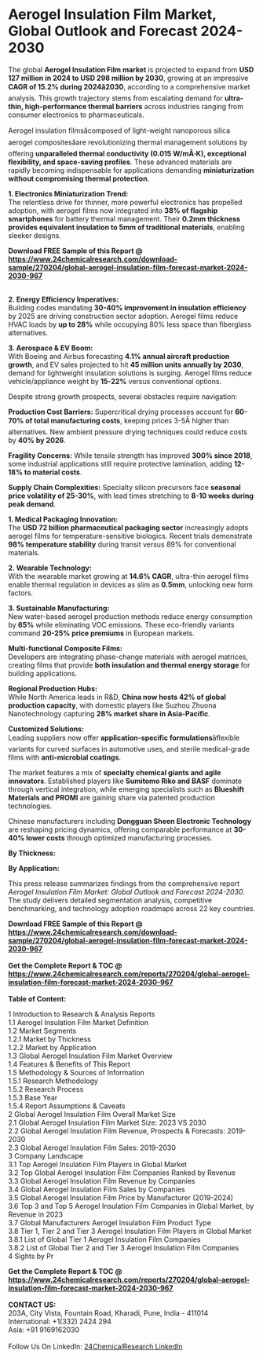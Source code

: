 <h1>Aerogel Insulation Film Market, Global Outlook and Forecast 2024-2030</h1><p>The global <strong>Aerogel Insulation Film market</strong> is projected to expand from <strong>USD 127 million in 2024 to USD 298 million by 2030</strong>, growing at an impressive <strong>CAGR of 15.2% during 2024â2030</strong>, according to a comprehensive market analysis. This growth trajectory stems from escalating demand for <strong>ultra-thin, high-performance thermal barriers</strong> across industries ranging from consumer electronics to pharmaceuticals.</p><p>Aerogel insulation filmsâcomposed of light-weight nanoporous silica aerogel compositesâare revolutionizing thermal management solutions by offering <strong>unparalleled thermal conductivity (0.015 W/mÂ·K), exceptional flexibility, and space-saving profiles</strong>. These advanced materials are rapidly becoming indispensable for applications demanding <strong>miniaturization without compromising thermal protection</strong>.</p><p><strong>1. Electronics Miniaturization Trend:</strong><br>
The relentless drive for thinner, more powerful electronics has propelled adoption, with aerogel films now integrated into <strong>38% of flagship smartphones</strong> for battery thermal management. Their <strong>0.2mm thickness provides equivalent insulation to 5mm of traditional materials</strong>, enabling sleeker designs.</p><div><b>Download FREE Sample of this Report @ 
            <a href="https://www.24chemicalresearch.com/download-sample/270204/global-aerogel-insulation-film-forecast-market-2024-2030-967">
            https://www.24chemicalresearch.com/download-sample/270204/global-aerogel-insulation-film-forecast-market-2024-2030-967</a></b></div><br><p><strong>2. Energy Efficiency Imperatives:</strong><br>
Building codes mandating <strong>30-40% improvement in insulation efficiency</strong> by 2025 are driving construction sector adoption. Aerogel films reduce HVAC loads by <strong>up to 28%</strong> while occupying 80% less space than fiberglass alternatives.</p><p><strong>3. Aerospace &amp; EV Boom:</strong><br>
With Boeing and Airbus forecasting <strong>4.1% annual aircraft production growth</strong>, and EV sales projected to hit <strong>45 million units annually by 2030</strong>, demand for lightweight insulation solutions is surging. Aerogel films reduce vehicle/appliance weight by <strong>15-22%</strong> versus conventional options.</p><p>Despite strong growth prospects, several obstacles require navigation:</p><p><strong>Production Cost Barriers:</strong> Supercritical drying processes account for <strong>60-70% of total manufacturing costs</strong>, keeping prices 3-5Ã higher than alternatives. New ambient pressure drying techniques could reduce costs by <strong>40% by 2026</strong>.</p><p><strong>Fragility Concerns:</strong> While tensile strength has improved <strong>300% since 2018</strong>, some industrial applications still require protective lamination, adding <strong>12-18% to material costs</strong>.</p><p><strong>Supply Chain Complexities:</strong> Specialty silicon precursors face <strong>seasonal price volatility of 25-30%</strong>, with lead times stretching to <strong>8-10 weeks during peak demand</strong>.</p><p><strong>1. Medical Packaging Innovation:</strong><br>
The <strong>USD 72 billion pharmaceutical packaging sector</strong> increasingly adopts aerogel films for temperature-sensitive biologics. Recent trials demonstrate <strong>98% temperature stability</strong> during transit versus 89% for conventional materials.</p><p><strong>2. Wearable Technology:</strong><br>
With the wearable market growing at <strong>14.6% CAGR</strong>, ultra-thin aerogel films enable thermal regulation in devices as slim as <strong>0.5mm</strong>, unlocking new form factors.</p><p><strong>3. Sustainable Manufacturing:</strong><br>
New water-based aerogel production methods reduce energy consumption by <strong>65%</strong> while eliminating VOC emissions. These eco-friendly variants command <strong>20-25% price premiums</strong> in European markets.</p><p><strong>Multi-functional Composite Films:</strong><br>
    Developers are integrating phase-change materials with aerogel matrices, creating films that provide <strong>both insulation and thermal energy storage</strong> for building applications.</p><p><strong>Regional Production Hubs:</strong><br>
    While North America leads in R&amp;D, <strong>China now hosts 42% of global production capacity</strong>, with domestic players like Suzhou Zhuona Nanotechnology capturing <strong>28% market share in Asia-Pacific</strong>.</p><p><strong>Customized Solutions:</strong><br>
    Leading suppliers now offer <strong>application-specific formulations</strong>âflexible variants for curved surfaces in automotive uses, and sterile medical-grade films with <strong>anti-microbial coatings</strong>.</p><p>The market features a mix of <strong>specialty chemical giants and agile innovators</strong>. Established players like <strong>Sumitomo Riko and BASF</strong> dominate through vertical integration, while emerging specialists such as <strong>Blueshift Materials and PROMI</strong> are gaining share via patented production technologies.</p><p>Chinese manufacturers including <strong>Dongguan Sheen Electronic Technology</strong> are reshaping pricing dynamics, offering comparable performance at <strong>30-40% lower costs</strong> through optimized manufacturing processes.</p><p><strong>By Thickness:</strong></p><p><strong>By Application:</strong></p><p>This press release summarizes findings from the comprehensive report <em>Aerogel Insulation Film Market: Global Outlook and Forecast 2024-2030</em>. The study delivers detailed segmentation analysis, competitive benchmarking, and technology adoption roadmaps across 22 key countries.</p><div><b>Download FREE Sample of this Report @ 
            <a href="https://www.24chemicalresearch.com/download-sample/270204/global-aerogel-insulation-film-forecast-market-2024-2030-967">
            https://www.24chemicalresearch.com/download-sample/270204/global-aerogel-insulation-film-forecast-market-2024-2030-967</a></b></div><br><div><b>Get the Complete Report & TOC @ 
            <a href="https://www.24chemicalresearch.com/reports/270204/global-aerogel-insulation-film-forecast-market-2024-2030-967">
            https://www.24chemicalresearch.com/reports/270204/global-aerogel-insulation-film-forecast-market-2024-2030-967</a></b></div><br>
            <b>Table of Content:</b><p>1 Introduction to Research & Analysis Reports<br />
    1.1 Aerogel Insulation Film Market Definition<br />
    1.2 Market Segments<br />
        1.2.1 Market by Thickness<br />
        1.2.2 Market by Application<br />
    1.3 Global Aerogel Insulation Film Market Overview<br />
    1.4 Features & Benefits of This Report<br />
    1.5 Methodology & Sources of Information<br />
        1.5.1 Research Methodology<br />
        1.5.2 Research Process<br />
        1.5.3 Base Year<br />
        1.5.4 Report Assumptions & Caveats<br />
2 Global Aerogel Insulation Film Overall Market Size<br />
    2.1 Global Aerogel Insulation Film Market Size: 2023 VS 2030<br />
    2.2 Global Aerogel Insulation Film Revenue, Prospects & Forecasts: 2019-2030<br />
    2.3 Global Aerogel Insulation Film Sales: 2019-2030<br />
3 Company Landscape<br />
    3.1 Top Aerogel Insulation Film Players in Global Market<br />
    3.2 Top Global Aerogel Insulation Film Companies Ranked by Revenue<br />
    3.3 Global Aerogel Insulation Film Revenue by Companies<br />
    3.4 Global Aerogel Insulation Film Sales by Companies<br />
    3.5 Global Aerogel Insulation Film Price by Manufacturer (2019-2024)<br />
    3.6 Top 3 and Top 5 Aerogel Insulation Film Companies in Global Market, by Revenue in 2023<br />
    3.7 Global Manufacturers Aerogel Insulation Film Product Type<br />
    3.8 Tier 1, Tier 2 and Tier 3 Aerogel Insulation Film Players in Global Market<br />
        3.8.1 List of Global Tier 1 Aerogel Insulation Film Companies<br />
        3.8.2 List of Global Tier 2 and Tier 3 Aerogel Insulation Film Companies<br />
4 Sights by Pr</p><div><b>Get the Complete Report & TOC @ 
            <a href="https://www.24chemicalresearch.com/reports/270204/global-aerogel-insulation-film-forecast-market-2024-2030-967">
            https://www.24chemicalresearch.com/reports/270204/global-aerogel-insulation-film-forecast-market-2024-2030-967</a></b></div><br><b>CONTACT US:</b><br>
            203A, City Vista, Fountain Road, Kharadi, Pune, India - 411014<br>
            International: +1(332) 2424 294<br>
            Asia: +91 9169162030 <br><br>
            Follow Us On LinkedIn: <a href="https://www.linkedin.com/company/24chemicalresearch/">24ChemicalResearch LinkedIn</a>